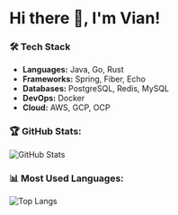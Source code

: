 # Hi there 👋, I'm Vian!

### 🛠 Tech Stack
- **Languages:** Java, Go, Rust
- **Frameworks:** Spring, Fiber, Echo
- **Databases:** PostgreSQL, Redis, MySQL
- **DevOps:** Docker
- **Cloud:** AWS, GCP, OCP

### 🏆 GitHub Stats:
![GitHub Stats](https://github-readme-stats.vercel.app/api?username=viaannn&show_icons=true&theme=radical)

### 📊 Most Used Languages:
![Top Langs](https://github-readme-stats.vercel.app/api/top-langs/?username=viaannn&layout=compact&theme=radical)

